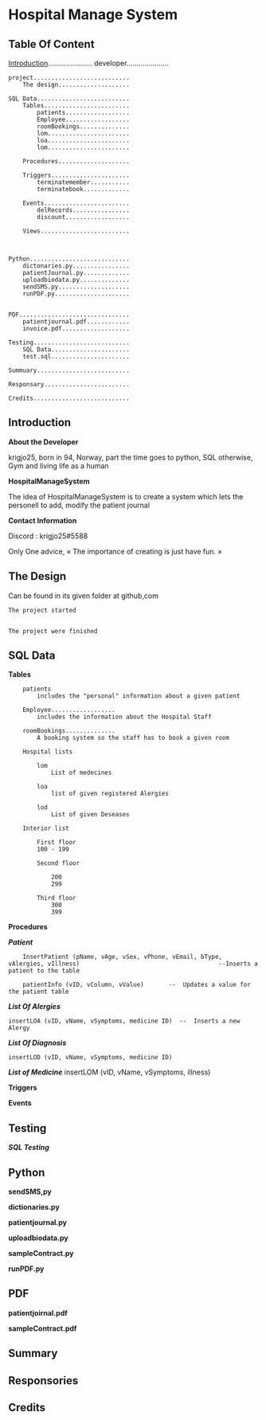 # Hospital Manage System

## Table Of Content

[Introduction](#Introduction)......................
    developer.....................

    project...........................
        The design....................

    SQL Data..........................
        Tables........................
            patients..................
            Employee..................
            roomBookings..............
            lom.......................
            loa.......................
            lom.......................

        Procedures....................

        Triggers......................
            terminatemember...........
            terminatebook.............
            
        Events........................
            delRecords................
            discount..................
    
        Views.........................


    
    Python............................
        dictonaries.py................
        patientJournal.py.............
        uploadbiodata.py..............
        sendSMS.py....................    
        runPDF.py.....................


    PDF...............................
        patientjournal.pdf............
        invoice.pdf...................

    Testing...........................
        SQL Data......................
        test.sql......................
    
    Summuary..........................

    Responsary........................

    Credits...........................

## Introduction

**About the Developer**

krigjo25, born in 94, Norway, part the time goes to python, SQL
otherwise, Gym and living life as a human

**HospitalManageSystem**

The idea of HospitalManageSystem is to create a system
which lets the personell to add, modify the patient journal

**Contact Information**

Discord : krigjo25#5588

Only One advice,
« The importance of creating is just have fun. »

## The Design

Can be found in its given folder at github,com

    The project started
    

    The project were finished

## SQL Data

 **Tables**

        patients
            includes the "personal" information about a given patient

        Employee..................
            includes the information about the Hospital Staff

        roomBookings..............
            A booking system so the staff has to book a given room

        Hospital lists
            
            lom 
                List of medecines
            
            loa
                list of given registered Alergies

            lod
                List of given Deseases
                
        Interior list

            First floor
            100 - 199

            Second floor

                200
                299
            
            Third floor
                300
                399


**Procedures**

***Patient***

        InsertPatient (pName, vAge, vSex, vPhone, vEmail, bType, vAlergies, vIllness)                                       --Inserts a patient to the table

        patientInfo (vID, vColumn, vValue)       --  Updates a value for the patient table
    
***List Of Alergies***

    insertLOA (vID, vName, vSymptoms, medicine ID)  --  Inserts a new Alergy

***List Of Diagnosis***

    insertLOD (vID, vName, vSymptoms, medicine ID)

***List of Medicine***
    insertLOM (vID, vName, vSymptoms, illness)

**Triggers**

**Events**

##  Testing

***SQL Testing***


##  Python

**sendSMS,py**

**dictionaries.py**

**patientjournal.py**

**uploadbiodata.py**

**sampleContract.py**

**runPDF.py**

##  PDF

**patientjoirnal.pdf**

**sampleContract.pdf**

##  Summary

## Responsories

## Credits
